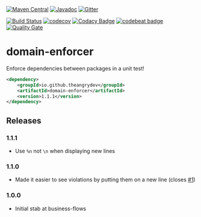 [![Maven Central](https://maven-badges.herokuapp.com/maven-central/io.github.theangrydev/domain-enforcer/badge.svg?style=flat)](https://maven-badges.herokuapp.com/maven-central/io.github.theangrydev/domain-enforcer)
[![Javadoc](http://javadoc-badge.appspot.com/io.github.theangrydev/domain-enforcer.svg?label=javadoc)](http://javadoc-badge.appspot.com/io.github.theangrydev/domain-enforcer)
[![Gitter](https://badges.gitter.im/domain-enforcer/Lobby.svg)](https://gitter.im/domain-enforcer/Lobby?utm_source=badge&utm_medium=badge&utm_campaign=pr-badge)

[![Build Status](https://travis-ci.org/theangrydev/domain-enforcer.svg?branch=master)](https://travis-ci.org/theangrydev/domain-enforcer)
[![codecov](https://codecov.io/gh/theangrydev/domain-enforcer/branch/master/graph/badge.svg)](https://codecov.io/gh/theangrydev/domain-enforcer)
[![Codacy Badge](https://api.codacy.com/project/badge/Grade/204ebe44f8b94cd09f6d2810e630de16)](https://www.codacy.com/app/liam-williams/domain-enforcer?utm_source=github.com&amp;utm_medium=referral&amp;utm_content=theangrydev/domain-enforcer&amp;utm_campaign=Badge_Grade)
[![codebeat badge](https://codebeat.co/badges/76e4bf20-cf8e-48d4-bf5e-1088bb17ca10)](https://codebeat.co/projects/github-com-theangrydev-domain-enforcer)
[![Quality Gate](https://sonarqube.com/api/badges/gate?key=io.github.theangrydev:domain-enforcer)](https://sonarqube.com/dashboard/index/io.github.theangrydev:domain-enforcer)

# domain-enforcer
Enforce dependencies between packages in a unit test!

```xml
<dependency>
    <groupId>io.github.theangrydev</groupId>
    <artifactId>domain-enforcer</artifactId>
    <version>1.1.1</version>
</dependency>
```

## Releases
### 1.1.1
* Use `%n` not `\n` when displaying new lines

### 1.1.0
* Made it easier to see violations by putting them on a new line (closes [#1](https://github.com/theangrydev/domain-enforcer/issues/1))

### 1.0.0
* Initial stab at business-flows
